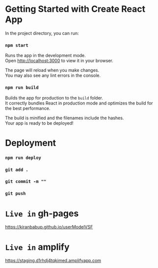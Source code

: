 # Getting Started with Create React App

In the project directory, you can run:

### `npm start`

Runs the app in the development mode.\
Open [http://localhost:3000](http://localhost:3000) to view it in your browser.

The page will reload when you make changes.\
You may also see any lint errors in the console.

### `npm run build`

Builds the app for production to the `build` folder.\
It correctly bundles React in production mode and optimizes the build for the best performance.

The build is minified and the filenames include the hashes.\
Your app is ready to be deployed!

# Deployment
### `npm run deploy`
### `git add .`
### `git commit -m ""`
### `git push`

# `Live in` gh-pages
https://kiranbabup.github.io/userModelVSF

# `Live in` amplify
https://staging.d1rhdj4tqkimed.amplifyapp.com
